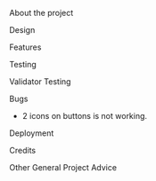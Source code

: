 About the project

Design

Features

Testing

Validator Testing

Bugs
 - 2 icons on buttons is not working. 

Deployment

Credits

Other General Project Advice
